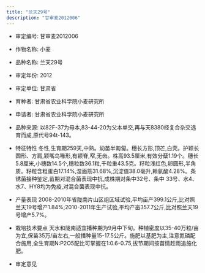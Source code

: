 ```yaml
---
title: "兰天29号"
description: "甘审麦2012006"
---
```

* 审定编号:  甘审麦2012006

*  作物名称:  小麦

*  品种名称:  兰天29号

*  审定年份:  2012

*  审定单位:  甘肃省

* 育种者:  甘肃省农业科学院小麦研究所

*  申请者:  甘肃省农业科学院小麦研究所

*  品种来源:  以82F-37为母本,83-44-20为父本单交,再与天8380经复合杂交选育而成,原代号94t-143。

*  特征特性
冬性,生育期259天,中熟。幼苗半匍匐。穗长方形,顶芒,白壳。护颖长圆形、方肩,颖嘴鸟喙形,有颖脊,窄,无齿。株高93.5厘米,有效分蘖1.19个。穗长5.8厘米,小穗数14.5个,穗粒数36.1粒,千粒重43.5克。籽粒浅红色,卵圆形,半角质。籽粒含粗蛋白17.14%,湿面筋31.68%,沉淀值38.0毫升,赖氨酸4.28%。条锈菌接种鉴定,苗期对混合菌表现中抗,成株期对条中32号、条中 33号、水4、水7、HY8均为免疫,对混合菌表现中抗。

*  产量表现
2008-2010年省陇南片山区组区域试验,平均亩产399.1公斤,比对照兰天19号增产1.84%;2010-2011年生产试验,平均产亩357.7公斤,比对照兰天19号增产5.7%。

*  栽培技术要点
天水和陇南适宜播种期为9月中下旬。种植密度以35-40万粒/亩为宜,保苗35万/亩左右,一般播种量15-17.5公斤。施肥以基肥为主,注意氮磷配合施用,全生育期N:P2O5配比可掌握在1:0.6-0.75,拔节期间按苗情趁雨追施化肥。

*  审定意见

